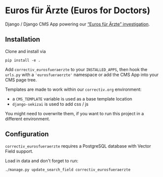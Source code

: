 # Euros für Ärzte (Euros for Doctors)

Django / Django CMS App powering our [“Euros für Ärzte” investigation](https://correctiv.org/recherchen/euros-fuer-aerzte/).

## Installation

Clone and install via

    pip install -e .

Add `correctiv_eurosfueraerzte` to your `INSTALLED_APPS`, then hook the
`urls.py` with a `'eurosfueraerzte'` namespace or add the CMS App into your CMS page tree.

Templates are made to work within our `correctiv.org` environment:

- a `CMS_TEMPLATE` variable is used as a base template location
- `django-sekizai` is used to add css / js

You might need to overwrite them, if you want to run this project in a different
environment.


## Configuration

`correctiv_eurosfueraerzte` requires a PostgreSQL database with Vector Field support.

Load in data and don't forget to run:

    ./manage.py update_search_field correctiv_eurosfueraerzte

